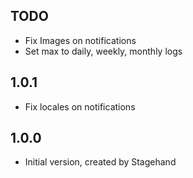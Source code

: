 ## TODO

- Fix Images on notifications
- Set max to daily, weekly, monthly logs

## 1.0.1

- Fix locales on notifications

## 1.0.0

- Initial version, created by Stagehand


